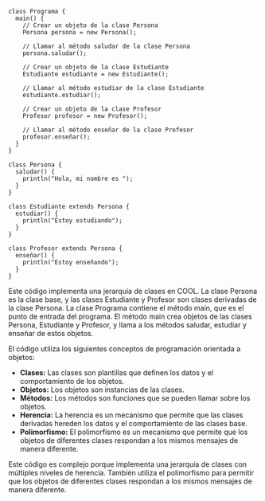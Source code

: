 ```cool
class Programa {
  main() {
    // Crear un objeto de la clase Persona
    Persona persona = new Persona();

    // Llamar al método saludar de la clase Persona
    persona.saludar();

    // Crear un objeto de la clase Estudiante
    Estudiante estudiante = new Estudiante();

    // Llamar al método estudiar de la clase Estudiante
    estudiante.estudiar();

    // Crear un objeto de la clase Profesor
    Profesor profesor = new Profesor();

    // Llamar al método enseñar de la clase Profesor
    profesor.enseñar();
  }
}

class Persona {
  saludar() {
    println("Hola, mi nombre es ");
  }
}

class Estudiante extends Persona {
  estudiar() {
    println("Estoy estudiando");
  }
}

class Profesor extends Persona {
  enseñar() {
    println("Estoy enseñando");
  }
}
```

Este código implementa una jerarquía de clases en COOL. La clase Persona es la clase base, y las clases Estudiante y Profesor son clases derivadas de la clase Persona. La clase Programa contiene el método main, que es el punto de entrada del programa. El método main crea objetos de las clases Persona, Estudiante y Profesor, y llama a los métodos saludar, estudiar y enseñar de estos objetos.

El código utiliza los siguientes conceptos de programación orientada a objetos:

* **Clases:** Las clases son plantillas que definen los datos y el comportamiento de los objetos.
* **Objetos:** Los objetos son instancias de las clases.
* **Métodos:** Los métodos son funciones que se pueden llamar sobre los objetos.
* **Herencia:** La herencia es un mecanismo que permite que las clases derivadas hereden los datos y el comportamiento de las clases base.
* **Polimorfismo:** El polimorfismo es un mecanismo que permite que los objetos de diferentes clases respondan a los mismos mensajes de manera diferente.

Este código es complejo porque implementa una jerarquía de clases con múltiples niveles de herencia. También utiliza el polimorfismo para permitir que los objetos de diferentes clases respondan a los mismos mensajes de manera diferente.